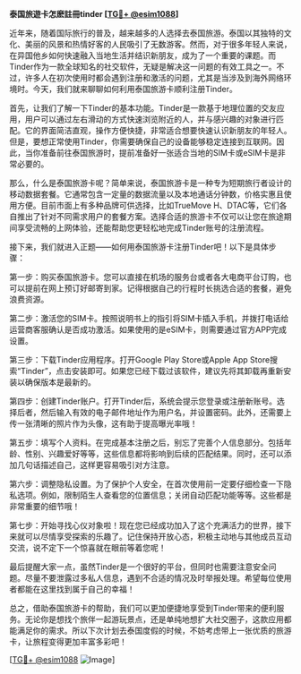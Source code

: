 **泰国旅遊卡怎麽註冊tinder [[TG💪+ @esim1088](https://t.me/s/esim1088)]**

近年来，随着国际旅行的普及，越来越多的人选择去泰国旅游。泰国以其独特的文化、美丽的风景和热情好客的人民吸引了无数游客。然而，对于很多年轻人来说，在异国他乡如何快速融入当地生活并结识新朋友，成为了一个重要的课题。而Tinder作为一款全球知名的社交软件，无疑是解决这一问题的有效工具之一。不过，许多人在初次使用时都会遇到注册和激活的问题，尤其是当涉及到海外网络环境时。今天，我们就来聊聊如何利用泰国旅游卡顺利注册Tinder。

首先，让我们了解一下Tinder的基本功能。Tinder是一款基于地理位置的交友应用，用户可以通过左右滑动的方式快速浏览附近的人，并与感兴趣的对象进行匹配。它的界面简洁直观，操作方便快捷，非常适合想要快速认识新朋友的年轻人。但是，要想正常使用Tinder，你需要确保自己的设备能够稳定连接到互联网。因此，当你准备前往泰国旅游时，提前准备好一张适合当地的SIM卡或eSIM卡是非常必要的。

那么，什么是泰国旅游卡呢？简单来说，泰国旅游卡是一种专为短期旅行者设计的移动数据套餐。它通常包含一定量的数据流量以及本地通话分钟数，价格实惠且使用方便。目前市面上有多种品牌可供选择，比如TrueMove H、DTAC等，它们各自推出了针对不同需求用户的套餐方案。选择合适的旅游卡不仅可以让您在旅途期间享受流畅的上网体验，还能帮助您更轻松地完成Tinder账号的注册流程。

接下来，我们就进入正题——如何用泰国旅游卡注册Tinder吧！以下是具体步骤：

第一步：购买泰国旅游卡。您可以直接在机场的服务台或者各大电商平台订购，也可以提前在网上预订好邮寄到家。记得根据自己的行程时长挑选合适的套餐，避免浪费资源。

第二步：激活您的SIM卡。按照说明书上的指引将SIM卡插入手机，并拨打电话给运营商客服确认是否成功激活。如果使用的是eSIM卡，则需要通过官方APP完成设置。

第三步：下载Tinder应用程序。打开Google Play Store或Apple App Store搜索“Tinder”，点击安装即可。如果您已经下载过该软件，建议先将其卸载再重新安装以确保版本是最新的。

第四步：创建Tinder账户。打开Tinder后，系统会提示您登录或注册新账号。选择后者，然后输入有效的电子邮件地址作为用户名，并设置密码。此外，还需要上传一张清晰的照片作为头像，这有助于提高曝光率哦！

第五步：填写个人资料。在完成基本注册之后，别忘了完善个人信息部分。包括年龄、性别、兴趣爱好等等，这些信息都将影响到后续的匹配结果。同时，还可以添加几句话描述自己，这样更容易吸引对方注意。

第六步：调整隐私设置。为了保护个人安全，在首次使用前一定要仔细检查一下隐私选项。例如，限制陌生人查看您的位置信息；关闭自动匹配功能等等。这些都是非常重要的细节哦！

第七步：开始寻找心仪对象啦！现在您已经成功加入了这个充满活力的世界，接下来就可以尽情享受探索的乐趣了。记住保持开放心态，积极主动地与其他成员互动交流，说不定下一个惊喜就在眼前等着您呢！

最后提醒大家一点，虽然Tinder是一个很好的平台，但同时也需要注意安全问题。尽量不要泄露过多私人信息，遇到不合适的情况及时举报处理。希望每位使用者都能在这里找到属于自己的幸福！

总之，借助泰国旅游卡的帮助，我们可以更加便捷地享受到Tinder带来的便利服务。无论你是想找个旅伴一起游玩景点，还是单纯地想扩大社交圈子，这款应用都能满足你的需求。所以下次计划去泰国度假的时候，不妨考虑带上一张优质的旅游卡，让旅程变得更加丰富多彩吧！

[[TG💪+ @esim1088](https://t.me/s/esim1088) ![Image](https://i.postimg.cc/4NQfJmqS/Snipaste-2025-05-13-00-14-12.png)]